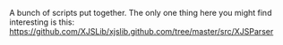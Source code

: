 A bunch of scripts put together.
The only one thing here you might find interesting is this: https://github.com/XJSLib/xjslib.github.com/tree/master/src/XJSParser